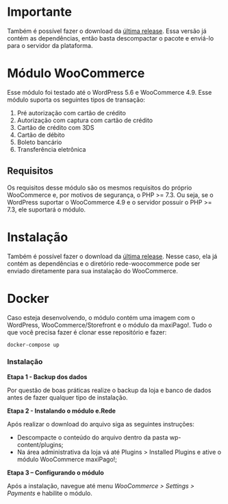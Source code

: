 # Importante

Também é possível fazer o download
da [última release](https://github.com/DevelopersRede/woocommerce/releases/latest/download/rede-woocommerce.zip). Essa
versão já contém as dependências, então basta descompactar o pacote e enviá-lo para o servidor da plataforma.

# Módulo WooCommerce

Esse módulo foi testado até o WordPress 5.6 e WooCommerce 4.9. Esse módulo suporta os seguintes tipos de transação:

1. Pré autorização com cartão de crédito
2. Autorização com captura com cartão de crédito
3. Cartão de crédito com 3DS
4. Cartão de débito
5. Boleto bancário
6. Transferência eletrônica

## Requisitos

Os requisitos desse módulo são os mesmos requisitos do próprio WooCommerce e, por motivos de segurança, o PHP >= 7.3. Ou seja,
se o WordPress suportar o WooCommerce 4.9 e o servidor possuir o PHP >= 7.3, ele suportará o módulo.

# Instalação

Também é possível fazer o download da [última release](https://github.com/maxipago/modulo-woocommerce/releases/latest).
Nesse caso, ela já contém as dependências e o diretório rede-woocommerce pode ser enviado diretamente para sua
instalação do WooCommerce.

# Docker

Caso esteja desenvolvendo, o módulo contém uma imagem com o WordPress, WooCommerce/Storefront e o módulo da maxiPago!.
Tudo o que você precisa fazer é clonar esse repositório e fazer:

```
docker-compose up
```


### Instalação

**Etapa 1 - Backup dos dados**

Por questão de boas práticas realize o backup da loja e banco de dados antes de fazer qualquer tipo de instalação.

**Etapa 2 - Instalando o módulo e.Rede**

Após realizar o download do arquivo siga as seguintes instruções:

* Descompacte o conteúdo do arquivo dentro da pasta wp-content/plugins;
* Na área administrativa da loja vá até Plugins > Installed Plugins e ative o módulo WooCommerce maxiPago!;

**Etapa 3 – Configurando o módulo**

Após a instalação, navegue até menu _WooCommerce > Settings > Payments_ e habilite o módulo.
